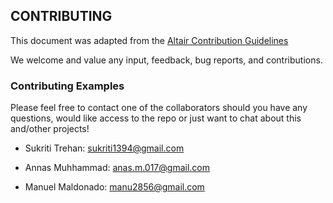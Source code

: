 ## CONTRIBUTING

This document was adapted from the [Altair Contribution Guidelines](https://github.com/altair-viz/altair/blob/master/CONTRIBUTING.md) <br/>

We welcome and value any input, feedback, bug reports, and contributions.


### Contributing Examples

Please feel free to contact one of the collaborators should you have any questions, would like access to the repo or just want to chat about this and/other projects!

- Sukriti Trehan: sukriti1394@gmail.com

- Annas Muhhammad: anas.m.017@gmail.com

- Manuel Maldonado: manu2856@gmail.com 

